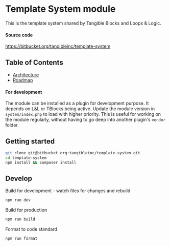 # Template System module

This is the template system shared by Tangible Blocks and Loops & Logic.

#### Source code

https://bitbucket.org/tangibleinc/template-system


## Table of Contents

- [Architecture](architecture)
- [Roadmap](roadmap)


#### For development

The module can be installed as a plugin for development purpose. It depends on L&L or TBlocks being active. Update the module version in `system/index.php` to load with higher priority. This is useful for working on the module regularly, without having to go deep into another plugin's `vendor` folder.


## Getting started

```sh
git clone git@bitbucket.org:tangibleinc/template-system.git
cd template-system
npm install && composer install
```

## Develop

Build for development - watch files for changes and rebuild

```sh
npm run dev
```

Build for production

```sh
npm run build
```

Format to code standard

```sh
npm run format
```

